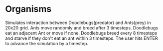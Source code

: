 # Organisms

Simulates interaction between Doodlebugs(predator) and Ants(prey) in 20x20 grid. 
Ants move randomly and breed after 3 timesteps. Doodlebugs eat an adjacent Ant or move if none. 
Doodlebugs breed every 8 timesteps and starve if they don't eat an ant within 3 timesteps.
The user hits ENTER to advance the simulation by a timestep.
